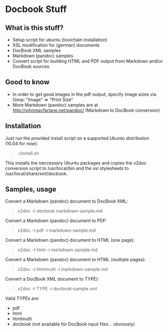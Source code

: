 Docbook Stuff
=============

What is this stuff?
-------------------

* Setup script for ubuntu (toolchain installation)
* XSL modification for (german) documents
* DocBook XML samples
* Markdown (pandoc) samples
* Convert script for building HTML and PDF output from
  Markdown and/or DocBook sources

Good to know
------------

* In order to get good images in the pdf output, specify 
  image sizes via Gimp: "Image" => "Print Size"
* More Markdown (pandoc) samples are at 
  http://johnmacfarlane.net/pandoc/
  (Markdown to DocBook conversion)


Installation
------------

Just run the provided install script on a supported Ubuntu
distribution (10.04 for now):

> ./install.sh

This installs the neccessary Ubuntu packages and
copies the x2doc conversion script to /usr/local/bin and 
the xsl stylesheets to /usr/local/share/xml/docbook.


Samples, usage
--------------

Convert a Markdown (pandoc) document to DocBook XML:

> x2doc -t docbook markdown-sample.md

Convert a Markdown (pandoc) document to PDF:

> x2doc -t pdf -i markdown-sample.md

Convert a Markdown (pandoc) document to HTML (one page):

> x2doc -t html -i markdown-sample.md

Convert a Markdown (pandoc) document to HTML (multiple pages):

> x2doc -t htmlmulti -i markdown-sample.md

Convert a DocBook XML document to TYPE):

> x2doc -t TYPE -i docbook-sample.xml


Valid TYPEs are:

* pdf
* html
* htmlmulti
* docbook (not available for DocBook input files .. obviously)


